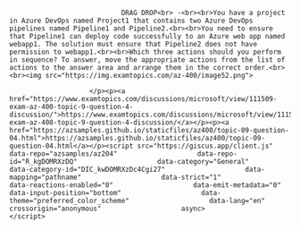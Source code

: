 <p class="card-text">
							
								DRAG DROP<br> -<br><br>You have a project in Azure DevOps named Project1 that contains two Azure DevOps pipelines named Pipeline1 and Pipeline2.<br><br>You need to ensure that Pipeline1 can deploy code successfully to an Azure web app named webapp1. The solution must ensure that Pipeline2 does not have permission to webapp1.<br><br>Which three actions should you perform in sequence? To answer, move the appropriate actions from the list of actions to the answer area and arrange them in the correct order.<br><br><img src="https://img.examtopics.com/az-400/image52.png">
							
						</p><p><a href="https://www.examtopics.com/discussions/microsoft/view/111509-exam-az-400-topic-9-question-4-discussion/">https://www.examtopics.com/discussions/microsoft/view/111509-exam-az-400-topic-9-question-4-discussion/</a></p><p><a href="https://azsamples.github.io/staticfiles/az400/topic-09-question-04.html">https://azsamples.github.io/staticfiles/az400/topic-09-question-04.html</a></p><script src="https://giscus.app/client.js"                    data-repo="azsamples/az204"                    data-repo-id="R_kgDOMRXzDQ"                    data-category="General"                    data-category-id="DIC_kwDOMRXzDc4Cgi27"                    data-mapping="pathname"                    data-strict="1"                    data-reactions-enabled="0"                    data-emit-metadata="0"                    data-input-position="bottom"                    data-theme="preferred_color_scheme"                    data-lang="en"                    crossorigin="anonymous"                    async>                    </script>